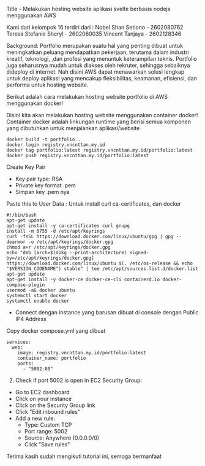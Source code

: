 Title - Melakukan hosting website aplikasi svelte berbasis nodejs menggunakan AWS

Kami dari kelompok 16 terdiri dari :
Nobel Shan Setiono - 2602080762
Teresa Stefanie Sheryl - 2602060035
Vincent Tanjaya - 2602128346

Background: 
Portfolio merupakan suatu hal yang penting dibuat untuk meningkatkan peluang mendapatkan pekerjaan, terutama dalam industri kreatif, teknologi, ,dan profesi yang menuntuk keterampilan teknis. Portfolio juga seharusnya mudah untuk diakses oleh rekruter, sehingga sebaiknya dideploy di internet. Nah disini AWS dapat menawarkan solusi lengkap untuk deploy aplikasi yang mencakup fleksibilitas, keamanan, efisiensi, dan performa untuk hosting website.

Berikut adalah cara melakukan hosting website portfolio di AWS menggunakan docker!

Disini kita akan melakukan hosting website menggunakan container docker!
Container docker adalah linkungan runtime yang berisi semua komponen yang dibutuhkan untuk menjalankan aplikasi/website

```
docker build -t portfolio .
docker login registry.vncnttan.my.id
docker tag portfolio:latest registry.vncnttan.my.id/portfolio:latest
docker push registry.vncnttan.my.id/portfolio:latest
```

Create Key Pair 
- Key pair type: RSA
- Private key format .pem
- Simpan key .pem nya

Paste this to User Data : Untuk install curl ca-certificates, dan docker
```
#!/bin/bash
apt-get update
apt-get install -y ca-certificates curl gnupg
install -m 0755 -d /etc/apt/keyrings
curl -fsSL https://download.docker.com/linux/ubuntu/gpg | gpg --dearmor -o /etc/apt/keyrings/docker.gpg
chmod a+r /etc/apt/keyrings/docker.gpg
echo "deb [arch=$(dpkg --print-architecture) signed-by=/etc/apt/keyrings/docker.gpg] https://download.docker.com/linux/ubuntu $(. /etc/os-release && echo "$VERSION_CODENAME") stable" | tee /etc/apt/sources.list.d/docker.list
apt-get update
apt-get install -y docker-ce docker-ce-cli containerd.io docker-compose-plugin
usermod -aG docker ubuntu
systemctl start docker
systemctl enable docker
```

- Connect dengan instance yang barusan dibuat di console dengan Public IP4 Address


Copy docker compose.yml yang dibuat
```
services:
  web:
    image: registry.vncnttan.my.id/portfolio:latest
    container_name: portfolio
    ports:
      - "5002:80"
```

2. Check if port 5002 is open in EC2 Security Group:
- Go to EC2 dashboard
- Click on your instance
- Click on the Security Group link
- Click "Edit inbound rules"
- Add a new rule:
    - Type: Custom TCP
    - Port range: 5002
    - Source: Anywhere (0.0.0.0/0)
    - Click "Save rules"

Terima kasih sudah mengikuti tutorial ini, semoga bermanfaat

